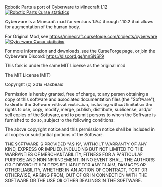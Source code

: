 Robotic Parts a port of Cyberware to Minecraft 1.12 [![Robotic Parts Curse statistics](http://cf.way2muchnoise.eu/roboticparts.svg)](http://minecraft.curseforge.com/projects/roboticparts)

Cyberware is a Minecraft mod for versions 1.9.4 through 1.10.2 that allows for augmentation of the human body.

For Original Mod, see https://minecraft.curseforge.com/projects/cyberware [![Cyberware Curse statistics](http://cf.way2muchnoise.eu/cyberware.svg)](http://minecraft.curseforge.com/projects/cyberware)


For more information and downloads, see the CurseForge page, or join the Cyberware Discord: https://discord.gg/mnSNSF9

This fork is under the same MIT License as the original mod


The MIT License (MIT)

Copyright (c) 2016 Flaxbeard

Permission is hereby granted, free of charge, to any person obtaining a copy
of this software and associated documentation files (the "Software"), to deal
in the Software without restriction, including without limitation the rights
to use, copy, modify, merge, publish, distribute, sublicense, and/or sell
copies of the Software, and to permit persons to whom the Software is
furnished to do so, subject to the following conditions:

The above copyright notice and this permission notice shall be included in all
copies or substantial portions of the Software.

THE SOFTWARE IS PROVIDED "AS IS", WITHOUT WARRANTY OF ANY KIND, EXPRESS OR
IMPLIED, INCLUDING BUT NOT LIMITED TO THE WARRANTIES OF MERCHANTABILITY,
FITNESS FOR A PARTICULAR PURPOSE AND NONINFRINGEMENT. IN NO EVENT SHALL THE
AUTHORS OR COPYRIGHT HOLDERS BE LIABLE FOR ANY CLAIM, DAMAGES OR OTHER
LIABILITY, WHETHER IN AN ACTION OF CONTRACT, TORT OR OTHERWISE, ARISING FROM,
OUT OF OR IN CONNECTION WITH THE SOFTWARE OR THE USE OR OTHER DEALINGS IN THE
SOFTWARE.
